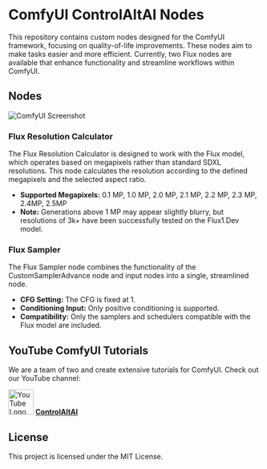 # ComfyUI ControlAltAI Nodes

This repository contains custom nodes designed for the ComfyUI framework, focusing on quality-of-life improvements. These nodes aim to make tasks easier and more efficient. Currently, two Flux nodes are available that enhance functionality and streamline workflows within ComfyUI.

## Nodes

![ComfyUI Screenshot](https://gseth.com/images/SNAG-3894.png)

### Flux Resolution Calculator

The Flux Resolution Calculator is designed to work with the Flux model, which operates based on megapixels rather than standard SDXL resolutions. This node calculates the resolution according to the defined megapixels and the selected aspect ratio.

- **Supported Megapixels:** 0.1 MP, 1.0 MP, 2.0 MP, 2.1 MP, 2.2 MP, 2.3 MP, 2.4MP, 2.5MP
- **Note:** Generations above 1 MP may appear slightly blurry, but resolutions of 3k+ have been successfully tested on the Flux1.Dev model.

### Flux Sampler

The Flux Sampler node combines the functionality of the CustomSamplerAdvance node and input nodes into a single, streamlined node.

- **CFG Setting:** The CFG is fixed at 1.
- **Conditioning Input:** Only positive conditioning is supported.
- **Compatibility:** Only the samplers and schedulers compatible with the Flux model are included.

## YouTube ComfyUI Tutorials

We are a team of two and create extensive tutorials for ComfyUI. Check out our YouTube channel:

<a href="https://youtube.com/@controlaltai"><img src="https://gseth.com/images/Youtube_logo.svg" alt="YouTube Logo" width="50"></a> [**ControlAltAI**](https://youtube.com/@controlaltai)

## License

This project is licensed under the MIT License.
